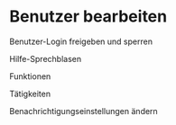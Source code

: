 # Benutzer bearbeiten

Benutzer-Login freigeben und sperren

Hilfe-Sprechblasen

Funktionen

Tätigkeiten



Benachrichtigungseinstellungen ändern

